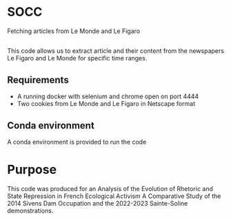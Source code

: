 # SOCC
Fetching articles from Le Monde and Le Figaro
##
This code allows us to extract article and their content from the newspapers Le Figaro and Le Monde for specific time ranges.

## Requirements
- A running docker with selenium and chrome open on port 4444
- Two cookies from Le Monde and Le Figaro in Netscape format

## Conda environment
A conda environment is provided to run the code


# Purpose
This code was produced for an Analysis of the Evolution of Rhetoric and State Repression in French Ecological Activism
A Comparative Study of the 2014 Sivens Dam Occupation and the 2022-2023 Sainte-Soline demonstrations.
